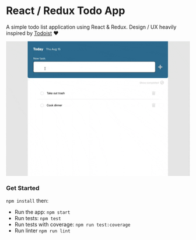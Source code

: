 # React / Redux Todo App

A simple todo list application using React & Redux. Design / UX heavily inspired by [Todoist](https://todoist.com/) :heart:

<img align="center" src="todo-app.gif" alt="gif of the todo app" />

### Get Started

`npm install` then:

- Run the app: `npm start`
- Run tests: `npm test`
- Run tests with coverage: `npm run test:coverage`
- Run linter `npm run lint`
